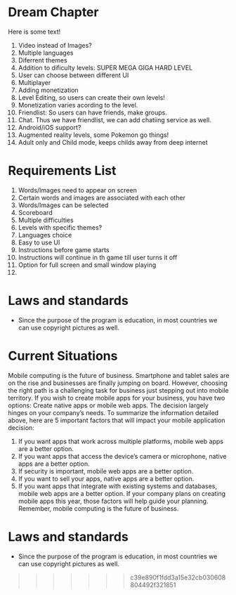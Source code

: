 # Dream Chapter

Here is some text!

1. Video instead of Images?
2. Multiple languages
3. Diferrent themes
4. Addition to dificulty levels: SUPER MEGA GIGA HARD LEVEL
5. User can choose between different UI
6. Multiplayer
7. Adding monetization
8. Level Editing, so users can create their own levels! 
9. Monetization varies acording to the level.
10. Friendlist: So users can have friends, make groups.
11. Chat. Thus we have friendlist, we can add chatiing service as well.
12. Android/iOS support?
13. Augmented reality levels, some Pokemon go things!
14. Adult only and Child mode, keeps childs away from deep internet

# Requirements List
1. Words/Images need to appear on screen
2. Certain words and images are associated with each other
3. Words/Images can be selected
4. Scoreboard 
5. Multiple difficulties
6. Levels with specific themes?
7. Languages choice
8. Easy to use UI
9. Instructions before game starts
10. Instructions will continue in th game till user turns it off
11. Option for full screen and small window playing
12. 

# Laws and standards
- Since the purpose of the program is education, in most countries we can use copyright pictures as well.
# Current Situations  
Mobile computing is the future of business. Smartphone and tablet sales are on the rise and businesses are finally jumping on board. However, choosing the right path is a challenging task for business just stepping out into mobile territory. If you wish to create mobile apps for your business, you have two options: Create native apps or mobile web apps. The decision largely hinges on your company’s needs. 
To summarize the information detailed above, here are 5 important factors that will impact your mobile application decision:
1. If you want apps that work across multiple platforms, mobile web apps are a better option. 
2. If you want apps that access the device’s camera or microphone, native apps are a better option. 
3. If security is important, mobile web apps are a better option. 
4. If you want to sell your apps, native apps are a better option. 
5. If you want apps that integrate with existing systems and databases, mobile web apps are a better option. 
If your company plans on creating mobile apps this year, those factors will help guide your planning. Remember, mobile computing is the future of business.

# Laws and standards
- Since the purpose of the program is education, in most countries we can use copyright pictures as well.
>>>>>>> c39e890f1fdd3a15e32cb030608804492f321851
